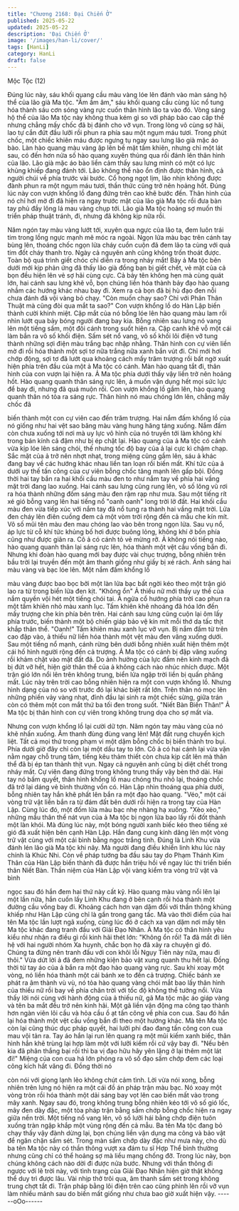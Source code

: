 ```yaml
---
title: "Chương 2168: Đại Chiến Ở"
published: 2025-05-22
updated: 2025-05-22
description: 'Đại Chiến Ở'
image: '/images/han-li/cover/'
tags: [HanLi]
category: HanLi
draft: false
---
```


Mộc Tộc (12)

Đúng lúc này, sáu khối quang cầu màu vàng lóe lên đánh vào
màn sáng hộ thể của lão già Ma tộc.
"Ầm ầm âm," sáu khối quang cầu cùng lúc nổ tung hóa thành sáu
cơn sóng vàng rực cuốn thân hình lão ta vào đó.
Vòng sáng hộ thể của lão Ma tộc này không thua kém gì so với
pháp bảo cao cấp thế nhưng chẳng mấy chốc đã bị đánh cho vỡ
vụn. Trong lòng vô cùng sợ hãi, lao tự cắn đứt đầu lưỡi rồi phun
ra phía sau một ngụm máu tươi.
Trong phút chốc, một chiếc khiên máu được ngưng tụ ngay sau
lưng lão già mặc áo bào.
Làn hào quang màu vàng ập lên bề mặt tấm khiên, nhưng chỉ một
lát sau, có đến hơn nửa số hào quang xuyên thủng qua rồi đánh
lên thân hình của lão.
Lão già mặc áo bào liền cảm thấy sau lưng mình có một có lực
khủng khiếp đang đánh tới. Lão không thể nào ổn định được thân
hình, cả người chúi về phía trước vài bước. Cổ họng ngọt lịm, lão
nhịn không được đành phun ra một ngụm máu tươi, thần thức
cũng trở nên hoảng hốt.
Đúng lúc này con vượn khổng lồ đang đứng trên cao khẽ bước
đến. Thân hình của nó chỉ hơi mờ đi đã hiện ra ngay trước mặt
của lão già Ma tộc rồi đưa bàn tay phủ đầy lông lá mau vàng chụp
tới.
Lão già Ma tộc hoảng sợ muốn thi triển pháp thuật tránh, đi,
nhưng đã không kịp nữa rồi.

Năm ngón tay màu vàng lướt tới, xuyên qua ngực của lão ta, đem
luôn trái tim trong lồng ngực mạnh mẽ móc ra ngoài.
Ngọn lửa màu bạc trên cánh tay bùng lên, thoáng chốc ngọn lửa
cháy cuồn cuộn đã đem lão ta cùng với quả tim đốt cháy thanh
tro. Ngày cả nguyên anh cũng không trốn thoát được.
Toàn bộ quá trình giết chóc chỉ diễn ra trong nháy mắt!
Bảy ả Ma tộc bên dưới mới kịp phản ứng đã thấy lão già đồng
bạn bị giết chết, vẻ mặt của cả bọn đều hiện lên vẻ sợ hãi cùng
cực.
Cả bảy tên không hẹn mà cùng quát lớn, hai cánh sau lưng khẽ
vỗ, bọn chúng liền hóa thành bảy đạo hào quang nhắm các
hướng khác nhau bay đi. Xem ra cả bọn đã bị hù đạo đen nỗi
chưa đánh đã vội vàng bỏ chạy.
"Còn muốn chạy sao? Chỉ với Phân Thân Thuật mà cũng đòi qua
mắt ta sao?" Con vượn khổng lồ do Hàn Lập biến thành cười
khinh miệt. Cặp mắt của nó bỗng lóe lên hào quang màu lam rồi
nhìn lướt qua bảy bóng người đang bay kia. Bỗng nhiên sau lưng
nó vang lên một tiếng sấm, một đôi cánh trong suốt hiện ra. Cặp
canh khẽ vỗ một cái làm bắn ra vô số khối điện.
Sấm sét nổ vang, vô số khối lôi điện vỡ tung thành những sợi
điện màu trắng bạc nhập nhằng. Thân hình con cự viên liền mờ đi
rồi hóa thành một sợi tơ nữa trắng nữa xanh bắn vút đi. Chỉ mới
hơi chớp động, sợi tơ đã lướt qua khoảng cách mấy trăm trượng
rồi bất ngờ xuất hiện phía trên đầu của một ả Ma tộc có cánh.
Màn hào quang tắt đi, thân hình của con vượn lại hiện ra.
Ả Ma tộc phía dưới thấy vậy liền trở nên hoảng hốt. Hào quang
quanh thân sáng rực lên, ả muốn vận dụng hết mọi sức lực để
bay đi, nhưng đã quá muộn rối.
Con vượn khổng lồ gầm lên, hào quang quanh thân nó tỏa ra
sáng rực. Thân hình nó mau chóng lớn lên, chẳng mấy chốc đã

biến thành một con cự viên cao đến trăm trượng.
Hai nắm đấm khổng lồ của nó giống như hai vệt sao băng màu
vàng hung hăng táng xuống.
Nắm đấm còn chưa xuống tới nơi mà uy lực vô hình của nó
truyền tới làm không khí trong bán kính cả đậm như bị ép chặt lại.
Hào quang của ả Ma tộc có cánh vừa kịp lóe lên sáng chói, thế
nhưng tốc độ bay của ả lại cực kì chậm chạp.
Sắc mặt của ả trở nên nhợt nhạt, trong miệng cũng gầm lên, sáu
ả khác đang bay về các hướng khác nhau liền tan loạn rồi biến
mất.
Khí tức của ả dưới uy thế tấn công của cự viên bỗng chốc tăng
mạnh lên gấp bội. Đồng thời hai tay bắn ra hai khối cầu màu đen
to như nắm tay về phía hai vầng mặt trời đang lao xuống. Hai
cánh sau lưng cũng rung lên, vô số lông vũ rơi ra hóa thành
những đốm sáng màu đen rậm rạp như mưa.
Sau một tiếng rít xé gió bỗng vang lên hai tiếng nổ "oanh oanh"
long trời lở đất.
Hai khối cẩu màu đen vừa tiếp xúc với nắm tay đã nổ tung ra
thành hai vầng mặt trời. Lửa đen cháy lên điên cuồng đem cả một
vòm trời rộng đến cả mẫu che kín mít.
Vô số mũi tên màu đen mau chóng lao vào bên trong ngọn lửa.
Sau vụ nổ, áp lực từ cỗ khí tức khủng bố hơi được buông lỏng,
không khí ở bốn phía cũng như được giãn ra.
Cô ả có cánh tỏ vẻ mừng rỡ. Ả không nói tiếng nào, hào quang
quanh thân lại sáng rực lên, hóa thành một vệt cầu vồng bắn đi.
Nhưng khi đoàn hào quang mới bay được vài chục trượng, bỗng
nhiên trên bầu trời lại truyền đến một âm thanh giống như giấy bị
xé rách.
Ánh sáng hai màu vàng và bạc lóe lên. Một nắm đấm khổng lồ

màu vàng được bao bọc bởi một làn lửa bạc bất ngời kéo theo
một trận gió lao ra từ trong biển lửa đen kịt.
"Không ổn"
Ả thiếu nữ mới thấy uy thế của nắm quyền vội hét một tiếng chói
tai.
Ả ngửa cổ hướng phía trời cao phun ra một tấm khiên nhỏ màu
xanh lục. Tấm khiên khẽ nhoáng đã hóa lớn đến mấy trượng che
kín phía bên trên. Hai cánh sau lưng cũng cuộn lại ôm lấy phía
trước, biến thành một bộ chiến giáp bảo vệ kín mít mỗi thớ da tấc
thịt khắp thân thể.
"Oanh!"
Tấm khiên màu xanh lục vỡ vụn. Bị nắm đấm từ trên cao đập vào,
ả thiếu nữ liền hóa thành một vệt màu đen văng xuống dưới.
Sau một tiếng nổ mạnh, cánh rừng bên dưới bỗng nhiên xuất hiện
thêm một cái hố hình người rộng đến cả trượng.
Ả Ma tộc có cánh bị đập văng xuống rồi khảm chặt vào mặt đất
đá. Do ảnh hưởng của lực đấm nên kinh mạch đã bị đứt vỡ hết,
hiện giờ thân thể của ả không cách nào nhúc nhích được.
Một trận gió lớn nổi lên trên không trung, biển lửa ngập trời liền bị
quấn phăng mất.
Lúc này trên trời cao bỗng nhiên hiện ra một con vượn khổng lồ.
Nhưng hình dạng của nó so với trước đó lại khác biệt rất lớn.
Trên thân nó mọc lên những phiến vảy vàng nhạt, đỉnh đầu lại
sinh ra một chiếc sừng, giữa trán còn có thêm một con mắt thứ ba
tối đen trong suốt.
"Niết Bàn Biến Thân!"
Ả Ma tộc bị thân hình con cự viên trong không trung dọa cho sợ
mất vía.

Nhưng con vượn khổng lồ lại cười dữ tợn. Năm ngón tay màu
vàng của nó khẽ nhấn xuống.
Âm thanh đùng đùng vang lên!
Mặt đất rung chuyển kịch liệt. Tất cả mọi thứ trong phạm vi một
dặm bỗng chốc bị biến thành tro bụi. Phía dưới giờ đây chỉ còn lại
một dấu tay to lớn.
Cô ả có hai cánh lại vừa vặn nằm ngay chỗ trung tâm, tiếng kêu
thảm thiết còn chưa kịp cất lên mà thân thể đã bị ép tan thành thịt
vụn. Ngay cả nguyên anh cũng bị diệt chết trong nháy mắt.
Cự viên đang đứng trong không trung thấy vậy bèn thở dài. Hai
tay nó bấm quyết, thân hình khổng lồ mau chóng thu nhỏ lại,
thoáng chốc đã trở lại dáng vẻ bình thường vốn có.
Hàn Lập nhìn thoáng qua phía dưới, bỗng nhiên tay hắn khẽ phất
lên bắn ra một đạo hào quang.
"Véo," một cái vòng trữ vật liền bắn ra từ đám đất bên dưới rồi
hiện ra trong tay của Hàn Lập.
Cùng lúc đó, một đốm lửa màu bạc nhẹ nhàng hạ xuống. "Xèo
xèo," những mẩu thân thể nát vụn của ả Ma tộc bị ngọn lửa bao
lấy rồi đốt thành một làn khói.
Mà đúng lúc này, một bóng người xanh biếc kéo theo tiếng xé gió
đã xuất hiện bên cạnh Hàn Lập. Hắn đang cung kính dâng lên
một vòng trữ vật cùng với một cái bình bằng ngọc trắng tinh.
Đúng là Linh Khu vừa đánh lén lão già Ma tộc khi nãy.
Mà người đang điều khiển linh khu lúc này chính là Khúc Nhi.
Còn về pháp tướng ba đầu sáu tay do Phạm Thánh Kim Thân của
Hàn Lập biến thành đã được hắn triệu hồi về ngay lúc thi triển
biến thân Niết Bàn.
Thần niệm của Hàn Lập vội vàng kiểm tra vòng trữ vật và bình

ngọc sau đó hắn đem hai thứ này cất kỹ. Hào quang màu vàng
nổi lên lại một lần nữa, hắn cuốn lấy Linh Khu đang ở bên cạnh
rồi hóa thành một đường cầu vồng bay đi.
Khoảng cách hơn vạn dặm đối với thần thông khủng khiếp như
Hàn Lập cũng chỉ là gần trong gang tấc.
Mà vào thời điểm của hai tên Ma tộc lần lượt ngã xuống, cùng lúc
đó ở cách xa vạn dặm nơi mấy tên Ma tộc khác đang tranh đấu
với Giải Đạo Nhân. Ả Ma tộc có thân hình yêu kiểu như nhận ra
điều gì rồi kinh hãi thét lớn:
"Không ổn rồi! Ta đã mất đi liên hệ với hai người nhóm Xa huynh,
chắc bọn họ đã xảy ra chuyện gì đó. Chúng ta đừng nên tranh
đấu với con khôi lỗi Ngụy Tiên này nữa, mau đi thôi."
Vừa dứt lời ả đã đem những kiện bảo vật xung quanh thu hết lại.
Đồng thời từ tay áo của ả bắn ra một đạo hào quang vàng rực.
Sau khi xoay một vòng, nó liền hóa thành một cái bánh xe to đến
cả trượng.
Chiếc bánh xe phát ra âm thành vù vù, nó tỏa hào quang vàng
chói mắt bao lấy thân hình của thiếu nữ rồi bay về phía chân trời
với tốc độ không thể tưởng nổi.
Vừa thấy lời nói cùng với hành động của ả thiếu nữ, gã Ma tộc
mặc áo giáp vàng và tên ba mắt đều trở nên kinh hãi.
Một gã liền vận động ma công tạo thành hơn ngàn viên lôi cầu và
hỏa cầu ồ ạt tấn công về phía con cua. Sau đó hắn lại hóa thành
một vệt cầu vồng bắn đi theo một hướng khác.
Mà tên Ma tộc còn lại cũng thúc dục pháp quyết, hai lưỡi phi đao
đang tấn công con cua mau vội tản ra. Tay áo hắn lại run lên
quang ra một mũi kiếm xanh biếc, thân hình hắn khẽ trùng lại hợp
làm một với lưỡi kiếm rồi cứ vậy bay đi.
"Nếu bên kia đã phân thắng bại rồi thì ba vị đạo hữu hãy yên lặng
ở lại thêm một lát đi!" Miệng của con cua há lớn phóng ra vô số
đạo sấm chớp đem các loại công kích hất văng đi. Đồng thời nó

còn nói với giọng lạnh lẽo không chút cảm tình.
Lời vừa nói xong, bỗng nhiên trên lưng nó hiện ra một cái đồ án
pháp trận màu bạc. Nó xoay một vòng tròn rồi hóa thành một dải
sáng bay vọt lên cao biến mất vào trong mây xanh.
Ngay sau đó, trong không trung bỗng nhiên kéo tới vô số gió lốc,
mây đen dày đặc, một tòa pháp trận bằng sấm chớp bỗng chốc
hiện ra ngay giữa nền trời. Một tiếng nổ vang lên, vô số lưỡi hái
bằng chớp điện tuôn xuống tràn ngập khắp một vùng rộng đến cả
mẫu.
Ba tên Ma tộc đang bỏ chạy thấy vậy đành dừng lại, bọn chúng
liền vận dụng ma công và bảo vật để ngăn chặn sấm sét.
Trong màn sấm chớp dày đặc như mưa này, cho dù ba tên Ma
tộc này có thần thông vượt xa đám tu sĩ Hợp Thể bình thường
nhưng cũng chỉ có thể hoảng sợ mà liều mạng chống đỡ.
Trong lúc này, bọn chúng không cách nào dời đi được nửa bước.
Nhưng với thần thông đi ngược với lẽ trời này, với tình trạng của
Giải Đạo Nhân hiện giờ thật không thể duy trì được lâu.
Vài nhịp thở trôi qua, âm thanh sấm sét trong không trung chợt tắt
đi. Trận pháp bằng lôi điện trên cao cũng phình lên rồi vỡ vụn làm
nhiều mảnh sau do biến mất giống như chưa bao giờ xuất hiện
vậy.
------oOo------
